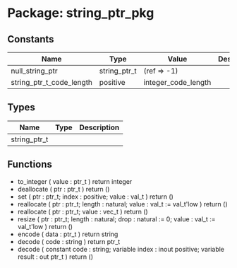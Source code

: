 # Package: string_ptr_pkg
## Constants
| Name                     | Type         | Value                | Description |
| ------------------------ | ------------ | -------------------- | ----------- |
| null_string_ptr          | string_ptr_t |  (ref => -1)         |             |
| string_ptr_t_code_length | positive     |  integer_code_length |             |
## Types
| Name         | Type | Description |
| ------------ | ---- | ----------- |
| string_ptr_t |      |             |
## Functions
- to_integer <font id="function_arguments">(    value : ptr_t
  )</font> <font id="function_return">return integer</font>
- deallocate <font id="function_arguments">(    ptr : ptr_t
  )</font> <font id="function_return">return ()</font>
- set <font id="function_arguments">(    ptr   : ptr_t;
    index : positive;
    value : val_t
  )</font> <font id="function_return">return ()</font>
- reallocate <font id="function_arguments">(    ptr    : ptr_t;
    length : natural;
    value  : val_t := val_t'low
  )</font> <font id="function_return">return ()</font>
- reallocate <font id="function_arguments">(    ptr   : ptr_t;
    value : vec_t
  )</font> <font id="function_return">return ()</font>
- resize <font id="function_arguments">(    ptr    : ptr_t;
    length : natural;
    drop   : natural := 0;
    value  : val_t   := val_t'low
  )</font> <font id="function_return">return ()</font>
- encode <font id="function_arguments">(    data : ptr_t
  )</font> <font id="function_return">return string</font>
- decode <font id="function_arguments">(    code : string
  )</font> <font id="function_return">return ptr_t</font>
- decode <font id="function_arguments">(    constant code   : string;
    variable index  : inout positive;
    variable result : out ptr_t
  )</font> <font id="function_return">return ()</font>
